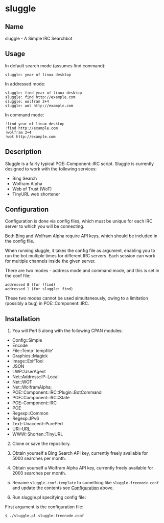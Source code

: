 # sluggle

## Name

sluggle - A Simple IRC Searchbot

## Usage

In default search mode (assumes find command):

    sluggle: year of linux desktop

In addressed mode:

    sluggle: find year of linux desktop
    sluggle: find http://example.com
    sluggle: wolfram 2+4
    sluggle: wot http://example.com

In command mode:

    !find year of linux desktop
    !find http://example.com
    !wolfram 2+4
    !wot http://example.com

## Description

Sluggle is a fairly typical POE::Component::IRC script. 
Sluggle is currently designed to work with the following services:

 * Bing Search
 * Wolfram Alpha
 * Web of Trust (WoT)
 * TinyURL web shortener 

## Configuration

Configuration is done via config files, which must be unique for each IRC server to which you will be connecting.

Both Bing and Wolfram Alpha require API keys, which should be included in the config file.

When running sluggle, it takes the config file as argument, enabling you to run the bot multiple times for different IRC servers. 
Each session can work for multiple channels inside the given server.

There are two modes - address mode and command mode, and this is set in the conf file:

    addressed 0 (for !find)
    addressed 1 (for sluggle: find)

These two modes cannot be used simultaneously, owing to a limitation (possibly a bug) in POE::Component::IRC.

## Installation

 1. You will Perl 5 along with the following CPAN modules:

  * Config::Simple
  * Encode
  * File::Temp 'tempfile'
  * Graphics::Magick
  * Image::ExifTool
  * JSON
  * LWP::UserAgent
  * Net::Address::IP::Local
  * Net::WOT
  * Net::WolframAlpha; 
  * POE::Component::IRC::Plugin::BotCommand
  * POE::Component::IRC::State
  * POE::Component::IRC
  * POE
  * Regexp::Common
  * Regexp::IPv6
  * Text::Unaccent::PurePerl
  * URI::URL
  * WWW::Shorten::TinyURL

 2. Clone or save the repository.

 3. Obtain yourself a Bing Search API key, currently freely available for 5000 searches per month.

 4. Obtain yourself a Wolfram Alpha API key, currently freely available for 2000 searches per month.

 5. Rename `sluggle.conf.template` to something like `sluggle-freenode.conf` and update the contents see [Configuration](#configuration) above.

 6. Run sluggle.pl specifying config file:

First argument is the configuration file:

    $ ./sluggle.pl sluggle-freenode.conf

